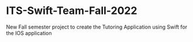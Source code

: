 # ITS-Swift-Team-Fall-2022

New Fall semester project to create the Tutoring Application using Swift for the IOS application
